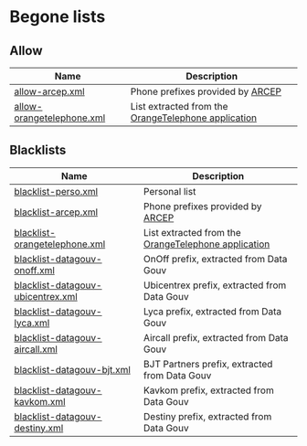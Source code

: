 # Begone lists

## Allow

| Name | Description |
| --- | --- |
| [allow-arcep.xml](https://raw.githubusercontent.com/jcolfej/begone-lists/master/allow/allow-arcep.xml) | Phone prefixes provided by [ARCEP](https://www.arcep.fr/la-regulation/grands-dossiers-thematiques-transverses/la-numerotation.html) |
| [allow-orangetelephone.xml](https://raw.githubusercontent.com/jcolfej/begone-lists/master/allow/allow-orangetelephone.xml) | List extracted from the [OrangeTelephone application](https://apps.apple.com/fr/app/orange-t%C3%A9l%C3%A9phone/id1441313724) |

## Blacklists

| Name | Description |
| --- | --- |
| [blacklist-perso.xml](https://raw.githubusercontent.com/jcolfej/begone-lists/master/blacklist/blacklist-perso.xml) | Personal list |
| [blacklist-arcep.xml](https://raw.githubusercontent.com/jcolfej/begone-lists/master/blacklist/blacklist-arcep.xml) | Phone prefixes provided by [ARCEP](https://www.arcep.fr/la-regulation/grands-dossiers-thematiques-transverses/la-numerotation.html) |
| [blacklist-orangetelephone.xml](https://raw.githubusercontent.com/jcolfej/begone-lists/master/blacklist/blacklist-orangetelephone.xml) | List extracted from the [OrangeTelephone application](https://apps.apple.com/fr/app/orange-t%C3%A9l%C3%A9phone/id1441313724) |
| [blacklist-datagouv-onoff.xml](https://raw.githubusercontent.com/jcolfej/begone-lists/master/blacklist/blacklist-datagouv-onoff.xml) | OnOff prefix, extracted from Data Gouv |
| [blacklist-datagouv-ubicentrex.xml](https://raw.githubusercontent.com/jcolfej/begone-lists/master/blacklist/blacklist-datagouv-ubicentrex.xml) | Ubicentrex prefix, extracted from Data Gouv |
| [blacklist-datagouv-lyca.xml](https://raw.githubusercontent.com/jcolfej/begone-lists/master/blacklist/blacklist-datagouv-lyca.xml) | Lyca prefix, extracted from Data Gouv |
| [blacklist-datagouv-aircall.xml](https://raw.githubusercontent.com/jcolfej/begone-lists/master/blacklist/blacklist-datagouv-aircall.xml) | Aircall prefix, extracted from Data Gouv |
| [blacklist-datagouv-bjt.xml](https://raw.githubusercontent.com/jcolfej/begone-lists/master/blacklist/blacklist-datagouv-bjt.xml) | BJT Partners prefix, extracted from Data Gouv |
| [blacklist-datagouv-kavkom.xml](https://raw.githubusercontent.com/jcolfej/begone-lists/master/blacklist/blacklist-datagouv-kavkom.xml) | Kavkom prefix, extracted from Data Gouv |
| [blacklist-datagouv-destiny.xml](https://raw.githubusercontent.com/jcolfej/begone-lists/master/blacklist/blacklist-datagouv-destiny.xml) | Destiny prefix, extracted from Data Gouv |
